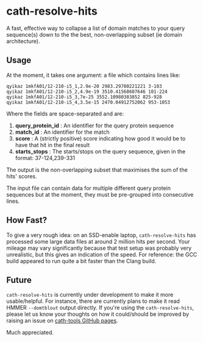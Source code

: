 cath-resolve-hits
=================

A fast, effective way to collapse a list of domain matches to your query sequence(s) down to the the best, non-overlapping subset (ie domain architecture).

Usage
-----

At the moment, it takes one argument: a file which contains lines like:

~~~~~
qyikaz 1mkfA01/12-210-i5_1,2.9e-20 2983.29780221221 3-103
qyikaz 1mkfA01/12-210-i5_2,4.9e-19 3510.41568607646 101-224
qyikaz 1mkfA01/12-210-i5_3,7e-25 3552.10980383852 825-928
qyikaz 1mkfA01/12-210-i5_4,3.5e-15 2470.04912752062 953-1053
~~~~~

Where the fields are space-separated and are:

 1. **query_protein_id** : An identifier for the query protein sequence
 1. **match_id**         : An identifier for the match
 1. **score**            : A (strictly positive) score indicating how good it would be to have that hit in the final result
 1. **starts_stops**     : The starts/stops on the query sequence, given in the format: 37-124,239-331

The output is the non-overlapping subset that maximises the sum of the hits' scores.

The input file can contain data for multiple different query protein sequences but at the moment, they must be pre-grouped into consecutive lines.

How Fast?
---------

To give a very rough idea: on an SSD-enable laptop, `cath-resolve-hits` has processed some large data files at around 2 million hits per second. Your mileage may vary significantly because that test setup was probably very unrealistic, but this gives an indication of the speed. For reference: the GCC build appeared to run quite a bit faster than the Clang build.

Future
------

`cath-resolve-hits` is currently under development to make it more usable/helpful. For instance, there are currently plans to make it read HMMER `--domtblout` output directly. If you're using the `cath-resolve-hits`, please let us know your thoughts on how it could/should be improved by raising an issue on [cath-tools GitHub pages](https://travis-ci.org/UCLOrengoGroup/cath-tools).

Much appreciated.
